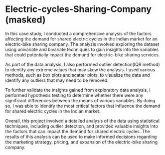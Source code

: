 # Electric-cycles-Sharing-Company (masked)

In this case study, I conducted a comprehensive analysis of the factors affecting the demand for shared electric cycles in the Indian market for an electric-bike sharing company. The analysis involved exploring the dataset using univariate and bivariate techniques to gain insights into the variables that could potentially impact the demand for electric-bike sharing services.

As part of the data analysis, I also performed outlier detection(IQR method) to identify any extreme values that may skew the analysis. I used various methods, such as box plots and scatter plots, to visualize the data and identify any outliers that may need to be removed.

To further validate the insights gained from exploratory data analysis, I performed hypothesis testing to determine whether there were any significant differences between the means of various variables. By doing so, I was able to identify the most critical factors that influence the demand for shared electric cycles in the Indian market.

Overall, this project involved a detailed analysis of the data using statistical techniques, including outlier detection, and provided valuable insights into the factors that can impact the demand for shared electric cycles. The results of this analysis can be used to make informed decisions regarding the marketing strategy, pricing, and expansion of the electric-bike sharing company.
